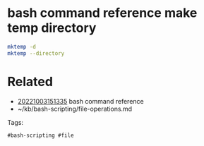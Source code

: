 # bash command reference make temp directory
```bash
mktemp -d
mktemp --directory
```

# Related

- [20221003151335](/zet/20221003151335/README.md) bash command reference
- ~/kb/bash-scripting/file-operations.md

Tags:

    #bash-scripting #file 

